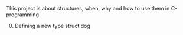 This project is about structures, when, why and how to use them in C-programming
 
0. Defining a new type struct dog
